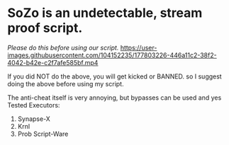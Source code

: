 # SoZo is an undetectable, stream proof script.

*Please do this before using our script.*
https://user-images.githubusercontent.com/104152235/177803226-446a11c2-38f2-4042-b42e-c2f7afe585bf.mp4

If you did NOT do the above, you will get kicked or BANNED.
so I suggest doing the above before using my script.

The anti-cheat itself is very annoying, but bypasses can be used and yes
Tested Executors:
1. Synapse-X
2. Krnl
3. Prob Script-Ware
